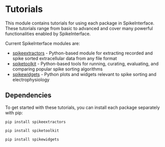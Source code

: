 # Tutorials

This module contains tutorials for using each package in SpikeInterface. These tutorials range from basic to advanced and cover many powerful functionalities enabled by SpikeInterface.

Current SpikeInterface modules are:

- [spikeextractors](https://github.com/SpikeInterface/spikeextractors) - Python-based module for extracting recorded and spike sorted extracellular data from any file format
- [spiketoolkit](https://github.com/SpikeInterface/spiketoolkit) - Python-based tools for running, curating, evaluating, and comparing popular spike sorting algorithms
- [spikewidgets](https://github.com/SpikeInterface/spikewidgets) - Python plots and widgets relevant to spike sorting and electrophysiology

## Dependencies

To get started with these tutorials, you can install each package separately with pip:

```shell
pip install spikeextractors

pip install spiketoolkit

pip install spikewidgets

```
